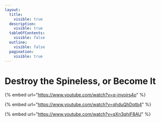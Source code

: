 ```yaml
---
layout:
  title:
    visible: true
  description:
    visible: true
  tableOfContents:
    visible: false
  outline:
    visible: false
  pagination:
    visible: true
---
```


# Destroy the Spineless, or Become It

{% embed url="https://www.youtube.com/watch?v=q-inyoirs4o" %}



{% embed url="https://www.youtube.com/watch?v=qhduQhDqtb4" %}

{% embed url="https://www.youtube.com/watch?v=qXn3qhiF8AU" %}
